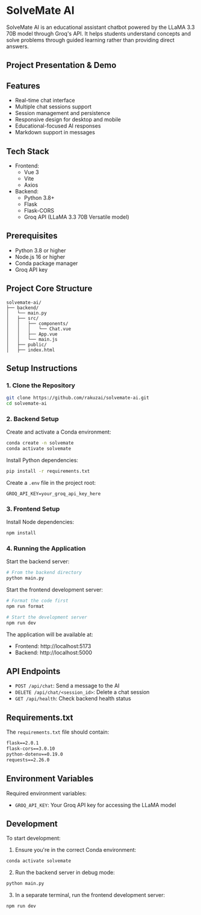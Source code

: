 # SolveMate AI

SolveMate AI is an educational assistant chatbot powered by the LLaMA 3.3 70B model through Groq's API. It helps students understand concepts and solve problems through guided learning rather than providing direct answers.

## Project Presentation & Demo


## Features

- Real-time chat interface
- Multiple chat sessions support
- Session management and persistence
- Responsive design for desktop and mobile
- Educational-focused AI responses
- Markdown support in messages

## Tech Stack

- Frontend:
  - Vue 3
  - Vite
  - Axios
- Backend:
  - Python 3.8+
  - Flask
  - Flask-CORS
  - Groq API (LLaMA 3.3 70B Versatile model)

## Prerequisites

- Python 3.8 or higher
- Node.js 16 or higher
- Conda package manager
- Groq API key

## Project Core Structure

```
solvemate-ai/
├── backend/
│   └── main.py
│   ├── src/
│   │   ├── components/
│   │   │   └── Chat.vue
│   │   ├── App.vue
│   │   └── main.js
│   ├── public/
│   ├── index.html
```

## Setup Instructions

### 1. Clone the Repository

```bash
git clone https://github.com/rakuzai/solvemate-ai.git
cd solvemate-ai
```

### 2. Backend Setup

Create and activate a Conda environment:

```bash
conda create -n solvemate
conda activate solvemate
```

Install Python dependencies:

```bash
pip install -r requirements.txt
```

Create a `.env` file in the project root:

```env
GROQ_API_KEY=your_groq_api_key_here
```

### 3. Frontend Setup

Install Node dependencies:

```bash
npm install
```

### 4. Running the Application

Start the backend server:

```bash
# From the backend directory
python main.py
```

Start the frontend development server:

```bash
# Format the code first
npm run format

# Start the development server
npm run dev
```

The application will be available at:
- Frontend: http://localhost:5173
- Backend: http://localhost:5000

## API Endpoints

- `POST /api/chat`: Send a message to the AI
- `DELETE /api/chat/<session_id>`: Delete a chat session
- `GET /api/health`: Check backend health status

## Requirements.txt

The `requirements.txt` file should contain:

```txt
flask==2.0.1
flask-cors==3.0.10
python-dotenv==0.19.0
requests==2.26.0
```

## Environment Variables

Required environment variables:

- `GROQ_API_KEY`: Your Groq API key for accessing the LLaMA model

## Development

To start development:

1. Ensure you're in the correct Conda environment:
```bash
conda activate solvemate
```

2. Run the backend server in debug mode:
```bash
python main.py
```

3. In a separate terminal, run the frontend development server:
```bash
npm run dev
```
